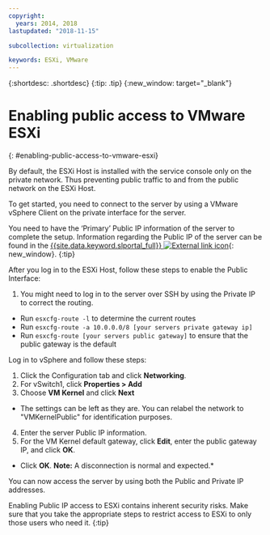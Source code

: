```yaml
---
copyright:
  years: 2014, 2018
lastupdated: "2018-11-15"

subcollection: virtualization

keywords: ESXi, VMware
---
```

{:shortdesc: .shortdesc}
{:tip: .tip}
{:new_window: target="_blank"}

# Enabling public access to VMware ESXi
{: #enabling-public-access-to-vmware-esxi}

By default, the ESXi Host is installed with the service console only on the private network. Thus preventing public traffic to and from the public network on the ESXi Host.

To get started, you need to connect to the server by using a VMware vSphere Client on the private interface for the server.

You need to have the ‘Primary’ Public IP information of the server to complete the setup. Information regarding the Public IP of the server can be found in the [{{site.data.keyword.slportal_full}} ![External link icon](../../icons/launch-glyph.svg "External link icon")](https://cloud.ibm.com/){: new_window}.
{:tip}

After you log in to the ESXi Host, follow these steps to enable the Public Interface:

1. You might need to log in to the server over SSH by using the Private IP to correct the routing.
* Run `esxcfg-route -l` to determine the current routes
* Run `esxcfg-route -a 10.0.0.0/8 [your servers private gateway ip]`
* Run `esxcfg-route [your servers public gateway]` to ensure that the public gateway is the default

Log in to vSphere and follow these steps:

1. Click the Configuration tab and click **Networking**.
2. For vSwitch1, click **Properties > Add**
3. Choose **VM Kernel** and click **Next**
* The settings can be left as they are. You can relabel the network to "VMKernelPublic" for identification purposes.
4. Enter the server Public IP information.
5. For the VM Kernel default gateway, click **Edit**, enter the public gateway IP, and click **OK**.
* Click **OK**. **Note:** A disconnection is normal and expected.*

You can now access the server by using both the Public and Private IP addresses.

Enabling Public IP access to ESXi contains inherent security risks. Make sure that you take the appropriate steps to restrict access to ESXi to only those users who need it.
{:tip}

